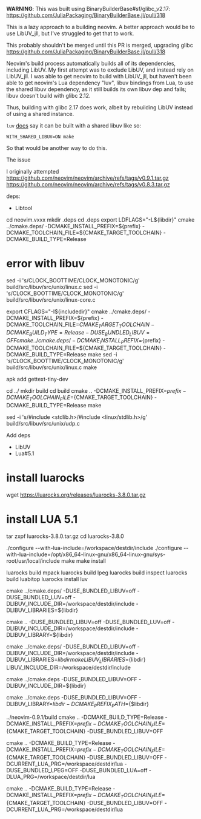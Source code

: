 **WARNING**: This was built using BinaryBuilderBase#sf/glibc_v2.17: https://github.com/JuliaPackaging/BinaryBuilderBase.jl/pull/318

This is a lazy approach to a building neovim. A better approach would be to use LibUV_jll, but I've struggled to get that to work.

This probably shouldn't be merged until this PR is merged, upgrading glibc
https://github.com/JuliaPackaging/BinaryBuilderBase.jl/pull/318

Neovim's build process automatically builds all of its dependencies, including LibUV. My first attempt was to exclude LibUV, and instead rely on LibUV_jll. I was able to get neovim to build with LibUV_jll, but haven't been able to get neovim's Lua dependency "luv", libuv bindings from Lua, to use the shared libuv dependency, as it still builds its own libuv dep and fails; libuv doesn't build with glibc 2.12.

Thus, building with glibc 2.17 does work, albeit by rebuilding LibUV instead of using a shared instance.

`luv` [docs](https://github.com/luvit/luv#linking-with-shared-libuv) say it can be built with a shared libuv like so:

`WITH_SHARED_LIBUV=ON make`

So that would be another way to do this.




The issue


I originally attempted 
https://github.com/neovim/neovim/archive/refs/tags/v0.9.1.tar.gz
https://github.com/neovim/neovim/archive/refs/tags/v0.8.3.tar.gz

deps:
- Libtool

cd neovim.vxxx
mkdir .deps
cd .deps
export LDFLAGS="-L${libdir}"
cmake ../cmake.deps/ -DCMAKE_INSTALL_PREFIX=${prefix} -DCMAKE_TOOLCHAIN_FILE=${CMAKE_TARGET_TOOLCHAIN} -DCMAKE_BUILD_TYPE=Release
# error with libuv
sed -i 's/CLOCK_BOOTTIME/CLOCK_MONOTONIC/g' build/src/libuv/src/unix/linux.c
sed -i 's/CLOCK_BOOTTIME/CLOCK_MONOTONIC/g' build/src/libuv/src/unix/linux-core.c

export CFLAGS="-I${includedir}"
cmake ../cmake.deps/ -DCMAKE_INSTALL_PREFIX=${prefix} -DCMAKE_TOOLCHAIN_FILE=${CMAKE_TARGET_TOOLCHAIN} -DCMAKE_BUILD_TYPE=Release -DUSE_BUNDLED_LIBUV=OFF
cmake ../cmake.deps/ -DCMAKE_INSTALL_PREFIX=${prefix} -DCMAKE_TOOLCHAIN_FILE=${CMAKE_TARGET_TOOLCHAIN} -DCMAKE_BUILD_TYPE=Release
make
sed -i 's/CLOCK_BOOTTIME/CLOCK_MONOTONIC/g' build/src/libuv/src/unix/linux.c
make

apk add gettext-tiny-dev

cd ../
mkdir build
cd build
cmake .. -DCMAKE_INSTALL_PREFIX=${prefix} -DCMAKE_TOOLCHAIN_FILE=${CMAKE_TARGET_TOOLCHAIN} -DCMAKE_BUILD_TYPE=Release
make

sed -i 's/#include <stdlib.h>/#include <linux\/stdlib.h>/g' build/src/libuv/src/unix/udp.c

Add deps
- LibUV
- Lua#5.1

# install luarocks
wget https://luarocks.org/releases/luarocks-3.8.0.tar.gz
# install LUA 5.1

tar zxpf luarocks-3.8.0.tar.gz
cd luarocks-3.8.0

./configure --with-lua-include=/workspace/destdir/include
./configure --with-lua-include=/opt/x86_64-linux-gnu/x86_64-linux-gnu/sys-root/usr/local/include
make
make install



luarocks build mpack
luarocks build lpeg
luarocks build inspect
luarocks build luabitop
luarocks install luv

cmake ../cmake.deps/ -DUSE_BUNDLED_LIBUV=off -DUSE_BUNDLED_LUV=off -DLIBUV_INCLUDE_DIR=/workspace/destdir/include -DLIBUV_LIBRARIES=${libdir}

cmake .. -DUSE_BUNDLED_LIBUV=off -DUSE_BUNDLED_LUV=off -DLIBUV_INCLUDE_DIR=/workspace/destdir/include -DLIBUV_LIBRARY=${libdir}

cmake ../cmake.deps/ -DUSE_BUNDLED_LIBUV=off -DLIBUV_INCLUDE_DIR=/workspace/destdir/include -DLIBUV_LIBRARIES=${libdir}
make LIBUV_LIBRARIES=${libdir} LIBUV_INCLUDE_DIR=/workspace/destdir/include

cmake ../cmake.deps -DUSE_BUNDLED_LIBUV=OFF -DLIBUV_INCLUDE_DIR=${libdir}

cmake ../cmake.deps -DUSE_BUNDLED_LIBUV=OFF -DLIBUV_LIBRARY=${libdir} -DCMAKE_PREFIX_PATH=${$libdir}

../neovim-0.9.1/build
cmake .. -DCMAKE_BUILD_TYPE=Release -DCMAKE_INSTALL_PREFIX=$prefix -DCMAKE_TOOLCHAIN_FILE=${CMAKE_TARGET_TOOLCHAIN} -DUSE_BUNDLED_LIBUV=OFF 

cmake .. -DCMAKE_BUILD_TYPE=Release -DCMAKE_INSTALL_PREFIX=$prefix -DCMAKE_TOOLCHAIN_FILE=${CMAKE_TARGET_TOOLCHAIN} -DUSE_BUNDLED_LIBUV=OFF -DCURRENT_LUA_PRG=/workspace/destdir/lua -DUSE_BUNDLED_LPEG=OFF -DUSE_BUNDLED_LUA=off -DLUA_PRG=/workspace/destdir/lua

cmake .. -DCMAKE_BUILD_TYPE=Release -DCMAKE_INSTALL_PREFIX=$prefix -DCMAKE_TOOLCHAIN_FILE=${CMAKE_TARGET_TOOLCHAIN} -DUSE_BUNDLED_LIBUV=OFF -DCURRENT_LUA_PRG=/workspace/destdir/lua

